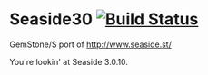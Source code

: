 Seaside30 [![Build Status](https://travis-ci.org/glassdb/Seaside30.png?branch=master)](https://travis-ci.org/glassdb/Seaside30)
=========

GemStone/S port of http://www.seaside.st/

You're lookin' at Seaside 3.0.10.
